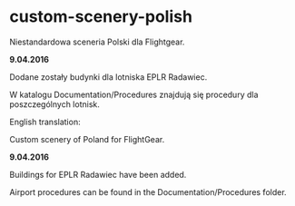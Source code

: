 # custom-scenery-polish
Niestandardowa sceneria Polski dla Flightgear.

**9.04.2016**

Dodane zostały budynki dla lotniska EPLR Radawiec. 

W katalogu Documentation/Procedures znajdują się procedury dla poszczególnych lotnisk.


English translation:

Custom scenery of Poland for FlightGear.

**9.04.2016**

Buildings for EPLR Radawiec have been added.

Airport procedures can be found in the Documentation/Procedures folder.
